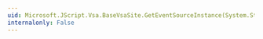 ```yaml
---
uid: Microsoft.JScript.Vsa.BaseVsaSite.GetEventSourceInstance(System.String,System.String)
internalonly: False
---
```

